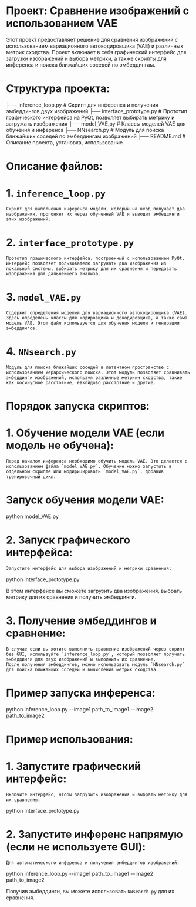 # Проект: Сравнение изображений с использованием VAE

 Этот проект предоставляет решение для сравнения изображений с использованием вариационного автокодировщика (VAE) и различных метрик сходства. 
 Проект включает в себя графический интерфейс для загрузки изображений и выбора метрики, а также скрипты для инференса и поиска ближайших соседей по эмбеддингам.

# Структура проекта:
 ├── inference_loop.py            # Скрипт для инференса и получения эмбеддингов двух изображений
 ├── interface_prototype.py        # Прототип графического интерфейса на PyQt, позволяет выбирать метрику и загружать изображения
 ├── model_VAE.py                 # Классы моделей VAE для обучения и инференса
 ├── NNsearch.py                  # Модуль для поиска ближайших соседей по эмбеддингам изображений
 ├── README.md                    # Описание проекта, установка, использование

# Описание файлов:

# 1. `inference_loop.py`
    Скрипт для выполнения инференса модели, который на вход получает два изображения, прогоняет их через обученный VAE и выводит эмбеддинги этих изображений.

# 2. `interface_prototype.py`
    Прототип графического интерфейса, построенный с использованием PyQt. Интерфейс позволяет пользователю загружать два изображения из локальной системы, выбирать метрику для их сравнения и передавать изображения для дальнейшего анализа.

# 3. `model_VAE.py`
    Содержит определения моделей для вариационного автокодировщика (VAE). Здесь определены классы для кодировщика и декодировщика, а также сама модель VAE. Этот файл используется для обучения модели и генерации эмбеддингов.

# 4. `NNsearch.py`
    Модуль для поиска ближайших соседей в латентном пространстве с использованием иерархического поиска. Этот модуль позволяет сравнивать эмбеддинги изображений, используя различные метрики сходства, такие как косинусное расстояние, евклидово расстояние и другие.


# Порядок запуска скриптов:

# 1. **Обучение модели VAE (если модель не обучена):**
    Перед началом инференса необходимо обучить модель VAE. Это делается с использованием файла `model_VAE.py`. Обучение можно запустить в отдельном скрипте или модифицировать `model_VAE.py`, добавив тренировочный цикл.

# Запуск обучения модели VAE:
python model_VAE.py

# 2. **Запуск графического интерфейса:**
    Запустите интерфейс для выбора изображений и метрики сравнения:

python interface_prototype.py

 В этом интерфейсе вы сможете загрузить два изображения, выбрать метрику для их сравнения и получить эмбеддинги.

# 3. **Получение эмбеддингов и сравнение:**
    В случае если вы хотите выполнить сравнение изображений через скрипт без GUI, используйте `inference_loop.py`, который позволяет получить эмбеддинги для двух изображений и выполнить их сравнение.
    После получения эмбеддингов, можно использовать модуль `NNsearch.py` для поиска ближайших соседей и вычисления метрик сходства.

# Пример запуска инференса:
python inference_loop.py --image1 path_to_image1 --image2 path_to_image2

# Пример использования:

# 1. **Запустите графический интерфейс:**
    Включите интерфейс, чтобы загрузить изображения и выбрать метрику для их сравнения:

python interface_prototype.py

# 2. **Запустите инференс напрямую (если не используете GUI):**
    Для автоматического инференса и получения эмбеддингов изображений:

python inference_loop.py --image1 path_to_image1 --image2 path_to_image2

 Получив эмбеддинги, вы можете использовать `NNsearch.py` для их сравнения.

